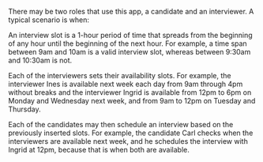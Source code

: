 There may be two roles that use this app, a candidate and an interviewer. A typical scenario is when:


An interview slot is a 1-hour period of time that spreads from the beginning of any hour until the beginning of the next hour. For example, a time span between 9am and 10am is a valid interview slot, whereas between 9:30am and 10:30am is not.


Each of the interviewers sets their availability slots. For example, the interviewer Ines is available next week each day from 9am through 4pm without breaks and the interviewer Ingrid is available from 12pm to 6pm on Monday and Wednesday next week, and from 9am to 12pm on Tuesday and Thursday.


Each of the candidates may then schedule an interview based on the previously inserted slots. For example, the candidate Carl checks when the interviewers are available next week, and he schedules the interview with Ingrid at 12pm, because that is when both are available.